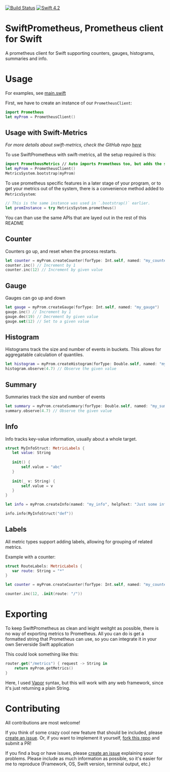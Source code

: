 [![Build Status](https://travis-ci.com/MrLotU/SwiftPrometheus.svg?branch=master)](https://travis-ci.com/MrLotU/SwiftPrometheus) [![Swift 4.2](https://img.shields.io/badge/swift-4.2-orange.svg?style=flat)](http://swift.org)

# SwiftPrometheus, Prometheus client for Swift

A prometheus client for Swift supporting counters, gauges, histograms, summaries and info.

# Usage

For examples, see [main.swift](./Sources/PrometheusExample/main.swift)

First, we have to create an instance of our `PrometheusClient`:
```swift
import Prometheus
let myProm = PrometheusClient()
```

## Usage with Swift-Metrics
_For more details about swift-metrics, check the GitHub repo [here](https://github.com/apple/swift-metrics)_

To use SwiftPrometheus with swift-metrics, all the setup required is this:
```swift
import PrometheusMetrics // Auto imports Prometheus too, but adds the swift-metrics compatibility
let myProm = PrometheusClient()
MetricsSystem.bootstrap(myProm)
```

To use prometheus specific features in a later stage of your program, or to get your metrics out of the system, there is a convenience method added to `MetricsSystem`:
```swift
// This is the same instance was used in `.bootstrap()` earlier.
let promInstance = try MetricsSystem.prometheus()
```
You can than use the same APIs that are layed out in the rest of this README

## Counter

Counters go up, and reset when the process restarts.

```swift
let counter = myProm.createCounter(forType: Int.self, named: "my_counter")
counter.inc() // Increment by 1
counter.inc(12) // Increment by given value 
```

## Gauge

Gauges can go up and down

```swift
let gauge = myProm.createGauge(forType: Int.self, named: "my_gauge")
gauge.inc() // Increment by 1
gauge.dec(19) // Decrement by given value
gauge.set(12) // Set to a given value
```

## Histogram

Histograms track the size and number of events in buckets. This allows for aggregatable calculation of quantiles.

```swift
let histogram = myProm.createHistogram(forType: Double.self, named: "my_histogram")
histogram.observe(4.7) // Observe the given value
```

## Summary

Summaries track the size and number of events

```swift
let summary = myProm.createSummary(forType: Double.self, named: "my_summary")
summary.observe(4.7) // Observe the given value
```

## Info

Info tracks key-value information, usually about a whole target.

```swift
struct MyInfoStruct: MetricLabels {
   let value: String
   
   init() {
       self.value = "abc"
   }
   
   init(_ v: String) {
       self.value = v
   }
}

let info = myProm.createInfo(named: "my_info", helpText: "Just some info", labelType: MyInfoStruct.self)

info.info(MyInfoStruct("def"))
```

## Labels
All metric types support adding labels, allowing for grouping of related metrics.

Example with a counter:
```swift
struct RouteLabels: MetricLabels {
   var route: String = "*"
}

let counter = myProm.createCounter(forType: Int.self, named: "my_counter", helpText: "Just a counter", withLabelType: RouteLabels.self)

counter.inc(12, .init(route: "/"))
```

# Exporting

To keep SwiftPrometheus as clean and leight weitght as possible, there is no way of exporting metrics to Prometheus. All you can do is get a formatted string that Prometheus can use, so you can integrate it in your own Serverside Swift application

This could look something like this:
```swift
router.get("/metrics") { request -> String in
    return myProm.getMetrics()
}
```
Here, I used [Vapor](https://github.com/vapor/vapor) syntax, but this will work with any web framework, since it's just returning a plain String.

# Contributing

All contributions are most welcome!

If you think of some crazy cool new feature that should be included, please [create an issue](https://github.com/MrLotU/SwiftPrometheus/issues/new/choose). Or, if you want to implement it yourself, [fork this repo](https://github.com/MrLotU/SwiftPrometheus/fork) and submit a PR!

If you find a bug or have issues, please [create an issue](https://github.com/MrLotU/SwiftPrometheus/issues/new/choose) explaining your problems. Please include as much information as possible, so it's easier for me to reproduce (Framework, OS, Swift version, terminal output, etc.)
